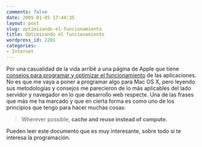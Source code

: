 ```yaml
---
comments: false
date: 2005-01-05 17:44:35
layout: post
slug: optimizando-el-funcionamiento
title: Optimizando el funcionamiento
wordpress_id: 2201
categories:
- Internet
---
```


Por una casualidad de la vida arribé a una página de Apple que tiene [consejos para programar y optimizar el funcionamiento](http://developer.apple.com/performance/appperformance.html) de las aplicaciones. No es que me vaya a poner a programar algo para Mac OS X, pero leyendo sus metodologías y consejos me parecieron de lo más aplicables del lado servidor y navegador en lo que desarrollo web respecte. Una de las frases que más me ha marcado y que en cierta forma es como uno de los principios que tengo para hacer muchas cosas:





> Wherever possible, **cache and reuse instead of compute**.





Pueden leer este documento que es muy interesante, sobre todo si te interesa la programación.




 
